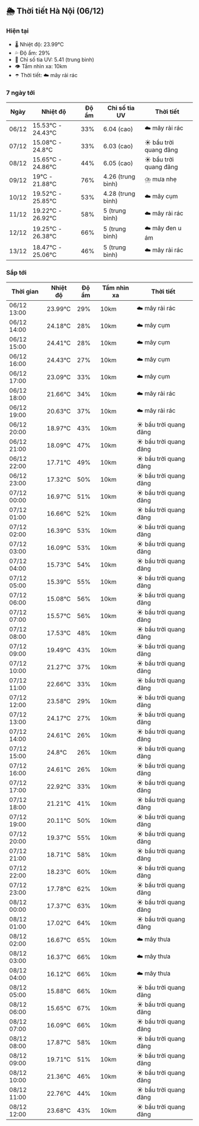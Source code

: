 ## 🌦️ Thời tiết Hà Nội (06/12)

### Hiện tại

- 🌡️ Nhiệt độ: 23.99℃
- 💦 Độ ẩm: 29%
- 🌟 Chỉ số tia UV: 5.41 (trung bình)
- 👁️ Tầm nhìn xa: 10km
- ☂️ Thời tiết: ☁️ mây rải rác

### 7 ngày tới

| Ngày | Nhiệt độ | Độ ẩm | Chỉ số tia UV | Thời tiết |
| --- | --- | --- | --- | --- |
| 06/12 | 15.53℃ - 24.43℃ | 33% | 6.04 (cao) | ☁️ mây rải rác |
| 07/12 | 15.08℃ - 24.8℃ | 33% | 6.03 (cao) | ☀️ bầu trời quang đãng |
| 08/12 | 15.65℃ - 24.86℃ | 44% | 6.05 (cao) | ☀️ bầu trời quang đãng |
| 09/12 | 19℃ - 21.88℃ | 76% | 4.26 (trung bình) | ⛈️ mưa nhẹ |
| 10/12 | 19.52℃ - 25.85℃ | 53% | 4.28 (trung bình) | ☁️ mây cụm |
| 11/12 | 19.22℃ - 26.92℃ | 58% | 5 (trung bình) | ☁️ mây rải rác |
| 12/12 | 19.25℃ - 26.38℃ | 66% | 5 (trung bình) | ☁️ mây đen u ám |
| 13/12 | 18.47℃ - 25.06℃ | 46% | 5 (trung bình) | ☁️ mây rải rác |

### Sắp tới

| Thời gian | Nhiệt độ | Độ ẩm | Tầm nhìn xa | Thời tiết |
| --- | --- | --- | --- | --- |
| 06/12 13:00 | 23.99℃ | 29% | 10km | ☁️ mây rải rác |
| 06/12 14:00 | 24.18℃ | 28% | 10km | ☁️ mây cụm |
| 06/12 15:00 | 24.41℃ | 28% | 10km | ☁️ mây cụm |
| 06/12 16:00 | 24.43℃ | 27% | 10km | ☁️ mây cụm |
| 06/12 17:00 | 23.09℃ | 33% | 10km | ☁️ mây cụm |
| 06/12 18:00 | 21.66℃ | 34% | 10km | ☁️ mây rải rác |
| 06/12 19:00 | 20.63℃ | 37% | 10km | ☁️ mây rải rác |
| 06/12 20:00 | 18.97℃ | 43% | 10km | ☀️ bầu trời quang đãng |
| 06/12 21:00 | 18.09℃ | 47% | 10km | ☀️ bầu trời quang đãng |
| 06/12 22:00 | 17.71℃ | 49% | 10km | ☀️ bầu trời quang đãng |
| 06/12 23:00 | 17.32℃ | 50% | 10km | ☀️ bầu trời quang đãng |
| 07/12 00:00 | 16.97℃ | 51% | 10km | ☀️ bầu trời quang đãng |
| 07/12 01:00 | 16.66℃ | 52% | 10km | ☀️ bầu trời quang đãng |
| 07/12 02:00 | 16.39℃ | 53% | 10km | ☀️ bầu trời quang đãng |
| 07/12 03:00 | 16.09℃ | 53% | 10km | ☀️ bầu trời quang đãng |
| 07/12 04:00 | 15.73℃ | 54% | 10km | ☀️ bầu trời quang đãng |
| 07/12 05:00 | 15.39℃ | 55% | 10km | ☀️ bầu trời quang đãng |
| 07/12 06:00 | 15.08℃ | 56% | 10km | ☀️ bầu trời quang đãng |
| 07/12 07:00 | 15.57℃ | 56% | 10km | ☀️ bầu trời quang đãng |
| 07/12 08:00 | 17.53℃ | 48% | 10km | ☀️ bầu trời quang đãng |
| 07/12 09:00 | 19.49℃ | 43% | 10km | ☀️ bầu trời quang đãng |
| 07/12 10:00 | 21.27℃ | 37% | 10km | ☀️ bầu trời quang đãng |
| 07/12 11:00 | 22.66℃ | 33% | 10km | ☀️ bầu trời quang đãng |
| 07/12 12:00 | 23.58℃ | 29% | 10km | ☀️ bầu trời quang đãng |
| 07/12 13:00 | 24.17℃ | 27% | 10km | ☀️ bầu trời quang đãng |
| 07/12 14:00 | 24.61℃ | 26% | 10km | ☀️ bầu trời quang đãng |
| 07/12 15:00 | 24.8℃ | 26% | 10km | ☀️ bầu trời quang đãng |
| 07/12 16:00 | 24.61℃ | 26% | 10km | ☀️ bầu trời quang đãng |
| 07/12 17:00 | 22.92℃ | 33% | 10km | ☀️ bầu trời quang đãng |
| 07/12 18:00 | 21.21℃ | 41% | 10km | ☀️ bầu trời quang đãng |
| 07/12 19:00 | 20.11℃ | 50% | 10km | ☀️ bầu trời quang đãng |
| 07/12 20:00 | 19.37℃ | 55% | 10km | ☀️ bầu trời quang đãng |
| 07/12 21:00 | 18.71℃ | 58% | 10km | ☀️ bầu trời quang đãng |
| 07/12 22:00 | 18.23℃ | 60% | 10km | ☀️ bầu trời quang đãng |
| 07/12 23:00 | 17.78℃ | 62% | 10km | ☀️ bầu trời quang đãng |
| 08/12 00:00 | 17.37℃ | 63% | 10km | ☀️ bầu trời quang đãng |
| 08/12 01:00 | 17.02℃ | 64% | 10km | ☀️ bầu trời quang đãng |
| 08/12 02:00 | 16.67℃ | 65% | 10km | ☁️ mây thưa |
| 08/12 03:00 | 16.37℃ | 66% | 10km | ☁️ mây thưa |
| 08/12 04:00 | 16.12℃ | 66% | 10km | ☁️ mây thưa |
| 08/12 05:00 | 15.88℃ | 66% | 10km | ☀️ bầu trời quang đãng |
| 08/12 06:00 | 15.65℃ | 67% | 10km | ☀️ bầu trời quang đãng |
| 08/12 07:00 | 16.09℃ | 66% | 10km | ☀️ bầu trời quang đãng |
| 08/12 08:00 | 17.87℃ | 58% | 10km | ☀️ bầu trời quang đãng |
| 08/12 09:00 | 19.71℃ | 51% | 10km | ☀️ bầu trời quang đãng |
| 08/12 10:00 | 21.36℃ | 46% | 10km | ☀️ bầu trời quang đãng |
| 08/12 11:00 | 22.76℃ | 44% | 10km | ☀️ bầu trời quang đãng |
| 08/12 12:00 | 23.68℃ | 43% | 10km | ☀️ bầu trời quang đãng |

